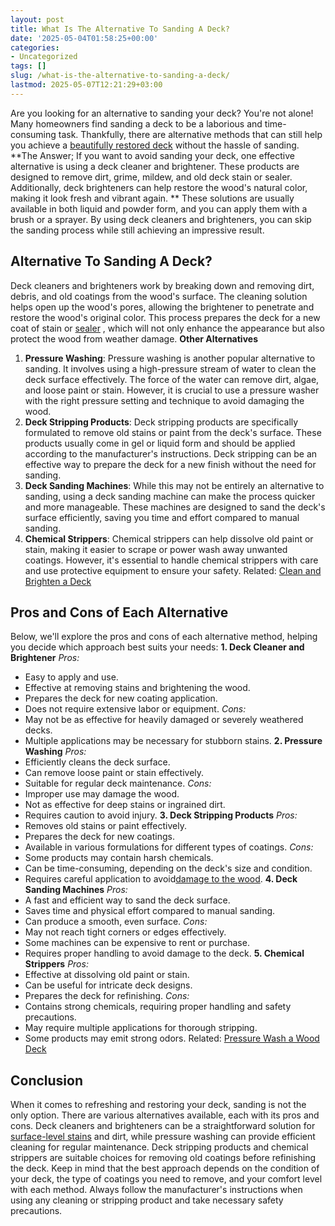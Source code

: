 ```yaml
---
layout: post
title: What Is The Alternative To Sanding A Deck?
date: '2025-05-04T01:58:25+00:00'
categories:
- Uncategorized
tags: []
slug: /what-is-the-alternative-to-sanding-a-deck/
lastmod: 2025-05-07T12:21:29+03:00
---
```


Are you looking for an alternative to sanding your deck? You're not alone! Many homeowners find sanding a deck to be a laborious and time-consuming task.
Thankfully, there are alternative methods that can still help you achieve a
[beautifully restored deck](https://pestpolicy.com/how-to-refinish-a-deck/)
without the hassle of sanding.
**The Answer; If you want to avoid sanding your deck, one effective alternative is using a deck cleaner and brightener. These products are designed to remove dirt, grime, mildew, and old deck stain or sealer. Additionally, deck brighteners can help restore the wood's natural color, making it look fresh and vibrant again. **
These solutions are usually available in both liquid and powder form, and you can apply them with a brush or a sprayer. By using deck cleaners and brighteners, you can skip the sanding process while still achieving an impressive result.
## Alternative To Sanding A Deck?
Deck cleaners and brighteners work by breaking down and removing dirt, debris, and old coatings from the wood's surface.
The cleaning solution helps open up the wood's pores, allowing the brightener to penetrate and restore the wood's original color.
This process prepares the deck for a new coat of stain or
[sealer](https://pestpolicy.com/best-deck-sealer-for-pressure-treated-wood/)
, which will not only enhance the appearance but also protect the wood from weather damage.
**Other Alternatives**
1. **Pressure Washing**: Pressure washing is another popular alternative to sanding. It involves using a high-pressure stream of water to clean the deck surface effectively. The force of the water can remove dirt, algae, and loose paint or stain. However, it is crucial to use a pressure washer with the right pressure setting and technique to avoid damaging the wood.
2. **Deck Stripping Products**: Deck stripping products are specifically formulated to remove old stains or paint from the deck's surface. These products usually come in gel or liquid form and should be applied according to the manufacturer's instructions. Deck stripping can be an effective way to prepare the deck for a new finish without the need for sanding.
3. **Deck Sanding Machines**: While this may not be entirely an alternative to sanding, using a deck sanding machine can make the process quicker and more manageable. These machines are designed to sand the deck's surface efficiently, saving you time and effort compared to manual sanding.
4. **Chemical Strippers**: Chemical strippers can help dissolve old paint or stain, making it easier to scrape or power wash away unwanted coatings. However, it's essential to handle chemical strippers with care and use protective equipment to ensure your safety.
Related:
[Clean and Brighten a Deck](https://extension.missouri.edu/publications/g6523)
## **Pros and Cons of Each Alternative**
Below, we'll explore the pros and cons of each alternative method, helping you decide which approach best suits your needs:
**1. Deck Cleaner and Brightener**
*Pros:*
- Easy to apply and use.
- Effective at removing stains and brightening the wood.
- Prepares the deck for new coating application.
- Does not require extensive labor or equipment.
*Cons:*
- May not be as effective for heavily damaged or severely weathered decks.
- Multiple applications may be necessary for stubborn stains.
**2. Pressure Washing**
*Pros:*
- Efficiently cleans the deck surface.
- Can remove loose paint or stain effectively.
- Suitable for regular deck maintenance.
*Cons:*
- Improper use may damage the wood.
- Not as effective for deep stains or ingrained dirt.
- Requires caution to avoid injury.
**3. Deck Stripping Products**
*Pros:*
- Removes old stains or paint effectively.
- Prepares the deck for new coatings.
- Available in various formulations for different types of coatings.
*Cons:*
- Some products may contain harsh chemicals.
- Can be time-consuming, depending on the deck's size and condition.
- Requires careful application to avoid[damage to the wood](https://pestpolicy.com/best-deck-stain-for-weathered-wood/).
**4. Deck Sanding Machines**
*Pros:*
- A fast and efficient way to sand the deck surface.
- Saves time and physical effort compared to manual sanding.
- Can produce a smooth, even surface.
*Cons:*
- May not reach tight corners or edges effectively.
- Some machines can be expensive to rent or purchase.
- Requires proper handling to avoid damage to the deck.
**5. Chemical Strippers**
*Pros:*
- Effective at dissolving old paint or stain.
- Can be useful for intricate deck designs.
- Prepares the deck for refinishing.
*Cons:*
- Contains strong chemicals, requiring proper handling and safety precautions.
- May require multiple applications for thorough stripping.
- Some products may emit strong odors.
Related:
[Pressure Wash a Wood Deck](https://extension.umn.edu/how-pressure-wash-wood-deck)
## **Conclusion**
When it comes to refreshing and restoring your deck, sanding is not the only option. There are various alternatives available, each with its pros and cons.
Deck cleaners and brighteners can be a straightforward solution for
[surface-level stains](https://pestpolicy.com/how-to-stain-a-deck-for-the-first-time/)
and dirt, while pressure washing can provide efficient cleaning for regular maintenance. Deck stripping products and chemical strippers are suitable choices for removing old coatings before refinishing the deck.
Keep in mind that the best approach depends on the condition of your deck, the type of coatings you need to remove, and your comfort level with each method. Always follow the manufacturer's instructions when using any cleaning or stripping product and take necessary safety precautions.
